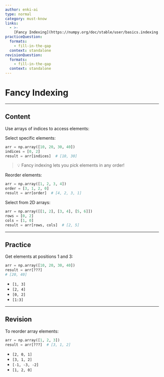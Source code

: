 ```yaml
---
author: enki-ai
type: normal
category: must-know
links:
  - >-
    [Fancy Indexing](https://numpy.org/doc/stable/user/basics.indexing.html#fancy-indexing){website}
practiceQuestion:
  formats:
    - fill-in-the-gap
  context: standalone
revisionQuestion:
  formats:
    - fill-in-the-gap
  context: standalone
---
```


# Fancy Indexing

---

## Content

Use arrays of indices to access elements:

Select specific elements:

```python
arr = np.array([10, 20, 30, 40])
indices = [0, 2]
result = arr[indices]  # [10, 30]
```

> 💡 Fancy indexing lets you pick elements in any order!

Reorder elements:

```python
arr = np.array([1, 2, 3, 4])
order = [3, 1, 2, 0]
result = arr[order]  # [4, 2, 3, 1]
```

Select from 2D arrays:

```python
arr = np.array([[1, 2], [3, 4], [5, 6]])
rows = [0, 2]
cols = [1, 0]
result = arr[rows, cols]  # [2, 5]
```

---

## Practice

Get elements at positions 1 and 3:

```python
arr = np.array([10, 20, 30, 40])
result = arr[???]
# [20, 40]
```

- `[1, 3]`
- `[2, 4]`
- `[0, 2]`
- `[1:3]`

---

## Revision

To reorder array elements:

```python
arr = np.array([1, 2, 3])
result = arr[???]  # [3, 1, 2]
```

- `[2, 0, 1]`
- `[3, 1, 2]`
- `[-1, -3, -2]`
- `[1, 2, 0]`
